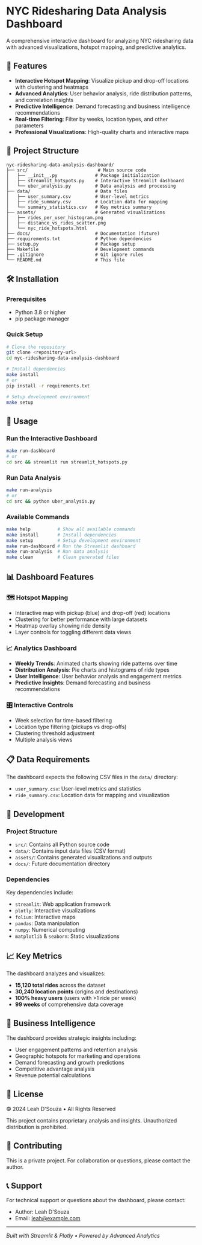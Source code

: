 # NYC Ridesharing Data Analysis Dashboard

A comprehensive interactive dashboard for analyzing NYC ridesharing data with advanced visualizations, hotspot mapping, and predictive analytics.

## 🚀 Features

- **Interactive Hotspot Mapping**: Visualize pickup and drop-off locations with clustering and heatmaps
- **Advanced Analytics**: User behavior analysis, ride distribution patterns, and correlation insights
- **Predictive Intelligence**: Demand forecasting and business intelligence recommendations
- **Real-time Filtering**: Filter by weeks, location types, and other parameters
- **Professional Visualizations**: High-quality charts and interactive maps

## 📁 Project Structure

```
nyc-ridesharing-data-analysis-dashboard/
├── src/                          # Main source code
│   ├── __init__.py              # Package initialization
│   ├── streamlit_hotspots.py    # Interactive Streamlit dashboard
│   └── uber_analysis.py         # Data analysis and processing
├── data/                        # Data files
│   ├── user_summary.csv         # User-level metrics
│   ├── ride_summary.csv         # Location data for mapping
│   └── summary_statistics.csv   # Key metrics summary
├── assets/                      # Generated visualizations
│   ├── rides_per_user_histogram.png
│   ├── distance_vs_rides_scatter.png
│   └── nyc_ride_hotspots.html
├── docs/                        # Documentation (future)
├── requirements.txt             # Python dependencies
├── setup.py                     # Package setup
├── Makefile                     # Development commands
├── .gitignore                   # Git ignore rules
└── README.md                    # This file
```

## 🛠️ Installation

### Prerequisites
- Python 3.8 or higher
- pip package manager

### Quick Setup
```bash
# Clone the repository
git clone <repository-url>
cd nyc-ridesharing-data-analysis-dashboard

# Install dependencies
make install
# or
pip install -r requirements.txt

# Setup development environment
make setup
```

## 🚀 Usage

### Run the Interactive Dashboard
```bash
make run-dashboard
# or
cd src && streamlit run streamlit_hotspots.py
```

### Run Data Analysis
```bash
make run-analysis
# or
cd src && python uber_analysis.py
```

### Available Commands
```bash
make help          # Show all available commands
make install       # Install dependencies
make setup         # Setup development environment
make run-dashboard # Run the Streamlit dashboard
make run-analysis  # Run data analysis
make clean         # Clean generated files
```

## 📊 Dashboard Features

### 🗺️ Hotspot Mapping
- Interactive map with pickup (blue) and drop-off (red) locations
- Clustering for better performance with large datasets
- Heatmap overlay showing ride density
- Layer controls for toggling different data views

### 📈 Analytics Dashboard
- **Weekly Trends**: Animated charts showing ride patterns over time
- **Distribution Analysis**: Pie charts and histograms of ride types
- **User Intelligence**: User behavior analysis and engagement metrics
- **Predictive Insights**: Demand forecasting and business recommendations

### 🎛️ Interactive Controls
- Week selection for time-based filtering
- Location type filtering (pickups vs drop-offs)
- Clustering threshold adjustment
- Multiple analysis views

## 📋 Data Requirements

The dashboard expects the following CSV files in the `data/` directory:
- `user_summary.csv`: User-level metrics and statistics
- `ride_summary.csv`: Location data for mapping and visualization

## 🔧 Development

### Project Structure
- `src/`: Contains all Python source code
- `data/`: Contains input data files (CSV format)
- `assets/`: Contains generated visualizations and outputs
- `docs/`: Future documentation directory

### Dependencies
Key dependencies include:
- `streamlit`: Web application framework
- `plotly`: Interactive visualizations
- `folium`: Interactive maps
- `pandas`: Data manipulation
- `numpy`: Numerical computing
- `matplotlib` & `seaborn`: Static visualizations

## 📈 Key Metrics

The dashboard analyzes and visualizes:
- **15,120 total rides** across the dataset
- **30,240 location points** (origins and destinations)
- **100% heavy users** (users with >1 ride per week)
- **99 weeks** of comprehensive data coverage

## 🎯 Business Intelligence

The dashboard provides strategic insights including:
- User engagement patterns and retention analysis
- Geographic hotspots for marketing and operations
- Demand forecasting and growth predictions
- Competitive advantage analysis
- Revenue potential calculations

## 📝 License

© 2024 Leah D'Souza • All Rights Reserved

This project contains proprietary analysis and insights. Unauthorized distribution is prohibited.

## 🤝 Contributing

This is a private project. For collaboration or questions, please contact the author.

## 📞 Support

For technical support or questions about the dashboard, please contact:
- Author: Leah D'Souza
- Email: leah@example.com

---

*Built with Streamlit & Plotly • Powered by Advanced Analytics*